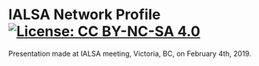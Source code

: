 # IALSA Network Profile [![License: CC BY-NC-SA 4.0](https://img.shields.io/badge/License-CC%20BY--NC--SA%204.0-lightgrey.svg)](https://creativecommons.org/licenses/by-nc-sa/4.0/)

Presentation made at IALSA meeting, Victoria, BC, on February 4th, 2019.
